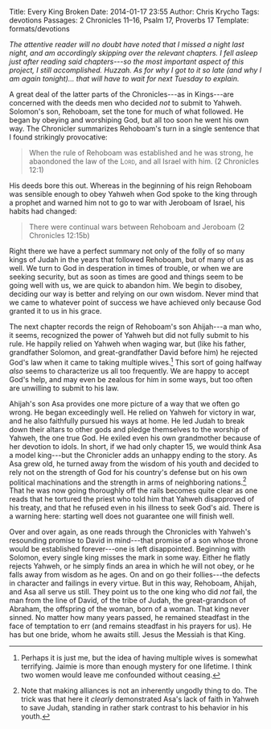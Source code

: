 Title: Every King Broken
Date: 2014-01-17 23:55
Author: Chris Krycho
Tags: devotions
Passages: 2 Chronicles 11–16, Psalm 17, Proverbs 17
Template: formats/devotions

<i class="editorial">The attentive reader will no doubt have noted that I missed a night last night, and am accordingly skipping over the relevant chapters. I fell asleep just after reading said chapters---so the *most* important aspect of this project, I still accomplished. Huzzah. As for why I got to it so late (and why I am again tonight)... that will have to wait for next Tuesday to explain.</i>

A great deal of the latter parts of the Chronicles---as in Kings---are concerned with the deeds men who decided *not* to submit to Yahweh. Solomon's son, Rehoboam, set the tone for much of what followed. He began by obeying and worshiping God, but all too soon he went his own way. The Chronicler summarizes Rehoboam's turn  in a single sentence that I found strikingly provocative:

> When the rule of Rehoboam was established and he was strong, he abaondoned the law of the <span style="font-variant: small-caps">Lord</span>, and all Israel with him. (2 Chronicles 12:1)

His deeds bore this out.  Whereas in the beginning of his reign Rehoboam was sensible enough to obey Yahweh when God spoke to the king through a prophet and warned him not to go to war with Jeroboam of Israel, his habits had changed:

> There were continual wars between Rehoboam and Jeroboam (2 Chronicles 12:15b)

Right there we have a perfect summary not only of the folly of so many kings of Judah in the years that followed Rehoboam, but of many of us as well. We turn to God in desperation in times of trouble, or when we are seeking security, but as soon as times are good and things seem to be going well with us, we are quick to abandon him. We begin to disobey, deciding our way is better and relying on our own wisdom. Never mind that we came to whatever point of success we have achieved only because God granted it to us in his grace.

The next chapter records the reign of Rehoboam's son Ahijah---a man who, it seems, recognized the power of Yahweh but did not fully submit to his rule. He happily relied on Yahweh when waging war, but (like his father, grandfather Solomon, and great-grandfather David before him) he rejected God's law when it came to taking multiple wives.[^wives] This sort of going halfway *also* seems to characterize us all too frequently. We are happy to accept God's help, and may even be zealous for him in some ways, but too often are unwilling to submit to his law.

Ahijah's son Asa provides one more picture of a way that we often go wrong. He began exceedingly well. He relied on Yahweh for victory in war, and he also faithfully pursued his ways at home. He led Judah to break down their altars to other gods and pledge themselves to the worship of Yahweh, the one true God. He exiled even his own grandmother because of her devotion to idols. In short, if we had only chapter 15, we would think Asa a model king---but the Chronicler adds an unhappy ending to the story. As Asa grew old, he turned away from the wisdom of his youth and decided to rely not on the strength of God for his country's defense but on his own political machinations and the strength in arms of neighboring nations.[^politics] That he was now going thoroughly off the rails becomes quite clear as one reads that he tortured the priest who told him that Yahweh disapproved of his treaty, and that he refused even in his illness to seek God's aid. There is a warning here: starting well does not guarantee one will finish well.

Over and over again, as one reads through the Chronicles with Yahweh's resounding promise to David in mind---that promise of a son whose throne would be established forever---one is left disappointed. Beginning with Solomon, every single king misses the mark in some way. Either he flatly rejects Yahweh, or he simply finds an area in which he will not obey, or he falls away from wisdom as he ages. On and on go their follies---the defects in character and failings in every virtue. But in this way, Rehoboam, Ahijah, and Asa all serve us still. They point us to the one king who did *not* fail, the man from the line of David, of the tribe of Judah, the great-grandson of Abraham, the offspring of the woman, born of a woman. That king never sinned. No matter how many years passed, he remained steadfast in the face of temptation to err (and remains steadfast in his prayers for us). He has but one bride, whom he awaits still. Jesus the Messiah is that King.

[^wives]: Perhaps it is just me, but the idea of having multiple wives is somewhat terrifying. Jaimie is more than enough mystery for one lifetime. I think two women would leave me confounded without ceasing.

[^politics]: Note that making alliances is not an inherently ungodly thing to do. The trick was that here it *clearly* demonstrated Asa's lack of faith in Yahweh to save Judah, standing in rather stark contrast to his behavior in his youth.